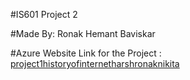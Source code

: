 #IS601 Project 2 

#Made By:
 Ronak Hemant Baviskar

#Azure Website Link for the Project :
[project1historyofinternetharshronaknikita](http://project1historyofinternetharshronaknikita.eastus.azurecontainer.io/index.html)
